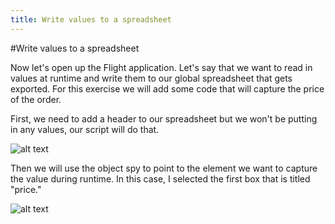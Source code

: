 ```yaml
---
title: Write values to a spreadsheet
---
```


#Write values to a spreadsheet

Now let's open up the Flight application. Let's say that we want to read in values at runtime and write them to our global spreadsheet that gets exported. For this exercise we will add some code that will capture the price of the order. 

First, we need to add a header to our spreadsheet but we won't be putting in any values, our script will do that. 

![alt text](https://cloud.githubusercontent.com/assets/10998057/10351229/f79cd03e-6d0d-11e5-9bb7-adc5cdb799c5.PNG "Price")

Then we will use the object spy to point to the element we want to capture the value during runtime. In this case, I selected the first box that is titled "price." 

![alt text](https://cloud.githubusercontent.com/assets/10998057/10351235/0162c826-6d0e-11e5-8e42-9bf5e2576eb3.PNG "PriceBox")
